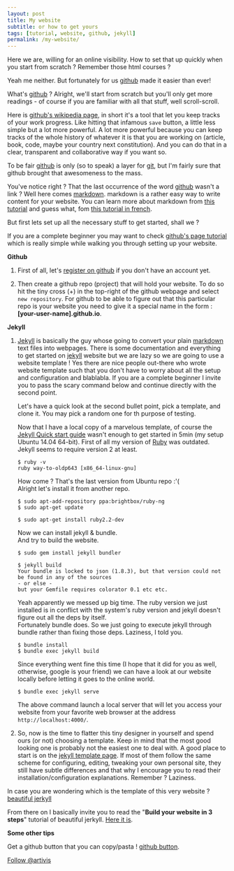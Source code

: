 ```yaml
---
layout: post
title: My website
subtitle: or how to get yours
tags: [tutorial, website, github, jekyll]
permalink: /my-website/
---
```


Here we are, willing for an online visibility. How to set that up quickly when you start from scratch ? Remember those html courses ?

Yeah me neither. But fortunately for us [github](https://github.com/) made it easier than ever!

What's [github](https://github.com/) ? Alright, we'll start from scratch but you'll only get more readings - of course if you are familiar with all that stuff, well scroll-scroll.

Here is [github's wikipedia page](https://en.wikipedia.org/wiki/GitHub), in short it's a tool that let you keep tracks of your work progress. Like hitting that infamous `save` button, a little less simple but a lot more powerful. A lot more powerful because you can keep tracks of the whole history of whatever it is that you are working on (article, book, code, maybe your country next constitution). And you can do that in a clear, transparent and collaborative way if you want so.

To be fair [github](https://github.com/) is only (so to speak) a layer for [git](https://git-scm.com/), but I'm fairly sure that github brought that awesomeness to the mass.

You've notice right ? That the last occurrence of the word [github](https://en.wikipedia.org/wiki/GitHub) wasn't a link ? Well here comes [markdown](https://github.com/adam-p/markdown-here/wiki/Markdown-Cheatsheet). markdown is a rather easy way to write content for your website. You can learn more about markdown from [this tutorial](http://markdowntutorial.com/) and guess what, fom [this tutorial in french](https://openclassrooms.com/courses/redigez-en-markdown).

But first lets set up all the necessary stuff to get started, shall we ?

If you are a complete beginner you may want to check [github's page tutorial](https://guides.github.com/features/pages/) which is really simple while walking you through setting up your website.

**Github**

1.  First of all, let's [register on github](https://github.com/join) if you don't have an account yet.

2.  Then create a github repo (project) that will hold your website. To do so hit the tiny cross (+) in the top-right of the github webpage and select `new repository`. For github to be able to figure out that this particular repo is your website you need to give it a special name in the form : **[your-user-name].github.io**.

**Jekyll**

<!-- <img src="/images/fulls/02.jpg" class="fit image"> -->

1.  [Jekyll](https://jekyllrb.com/) is basically the guy whose going to convert your plain [markdown](https://github.com/adam-p/markdown-here/wiki/Markdown-Cheatsheet) text files into webpages. There is some documentation and everything to get started on [jekyll](https://jekyllrb.com/) website but we are lazy so we are going to use a website template ! Yes there are nice people out-there who wrote website template such that you don't have to worry about all the setup and configuration and blablabla. If you are a complete beginner I invite you to pass the scary command below and continue directly with the second point.

    Let's have a quick look at the second bullet point, pick a template, and clone it. You may pick a random one for th purpose of testing.

    Now that I have a local copy of a marvelous template, of course the [Jekyll Quick start guide](https://jekyllrb.com/docs/quickstart/) wasn't enough to get started in 5min (my setup Ubuntu 14.04 64-bit).
    First of all my version of [Ruby](https://www.ruby-lang.org/en/) was outdated. Jekyll seems to require version 2 at least.

    ```terminal
    $ ruby -v
    ruby way-to-oldp643 [x86_64-linux-gnu]
    ```
    How come ? That's the last version from Ubuntu repo :'(  
    Alright let's install it from another repo.

    ```terminal
    $ sudo apt-add-repository ppa:brightbox/ruby-ng
    $ sudo apt-get update

    $ sudo apt-get install ruby2.2-dev
    ```
    Now we can install jekyll & bundle.  
    And try to build the website.

    ```terminal
    $ sudo gem install jekyll bundler

    $ jekyll build
    Your bundle is locked to json (1.8.3), but that version could not be found in any of the sources  
    - or else -  
    but your Gemfile requires colorator 0.1 etc etc.
    ```
    Yeah apparently we messed up big time. The ruby  version we just installed is in conflict with the system's ruby version and jekyll doesn't figure out all the deps by itself.  
    Fortunately bundle does. So we just going to execute jekyll through bundle rather than fixing those deps. Laziness, I told you.

    ```terminal
    $ bundle install
    $ bundle exec jekyll build
    ```
    Since everything went fine this time (I hope that it did for you as well, otherwise, google is your friend) we can have a look at our website locally before letting it goes to the online world.

    ```terminal
    $ bundle exec jekyll serve
    ```

    The above command launch a local server that will let you access your website from your favorite web browser at the address `http://localhost:4000/`.

2.  So, now is the time to flatter this tiny designer in yourself and spend ours (or not) choosing a template. Keep in mind that the most good looking one is probably not the easiest one to deal with. A good place to start is on the [jekyll template page](http://jekyll.tips/templates/). If most of them follow the same scheme for configuring, editing, tweaking your own personal site, they still have subtle differences and that why I encourage you to read their installation/configuration explanations. Remember ? Laziness.

In case you are wondering which is the template of this very website ? [beautiful jerkyll](https://github.com/daattali/beautiful-jekyll)

From there on I basically invite you to read the "**Build your website in 3 steps**" tutorial of beautiful jerkyll. [Here it is](https://github.com/daattali/beautiful-jekyll#build-your-website-in-3-steps).


**Some other tips**

Get a github button that you can copy/pasta ! [github button](https://buttons.github.io/).

<!-- Place this tag where you want the button to render. -->
<a class="github-button" href="https://github.com/artivis" data-style="mega" data-count-href="/artivis/followers" data-count-api="/users/artivis#followers" data-count-aria-label="# followers on GitHub" aria-label="Follow @artivis on GitHub">Follow @artivis</a>
